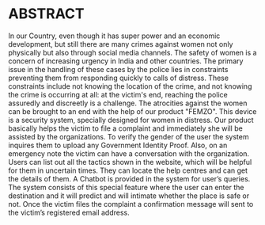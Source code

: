 # ABSTRACT

In our Country, even though it has super power and an economic development, but still there are many crimes against women not only physically but also through social media channels. The safety of women is a concern of increasing urgency in India and other countries. The primary issue in the handling of these cases by the police lies in constraints preventing them from responding quickly to calls of distress. These constraints include not knowing the location of the crime, and not knowing the crime is occurring at all: at the victim's end, reaching the police assuredly and discreetly is a challenge. The atrocities against the women can be brought to an end with the help of our product "FEMZO". This device is a security system, specially designed for women in distress.
                            Our product basically helps the victim to file a complaint and immediately she will be assisted by the organizations. To verify the gender of the user the system inquires them to upload any Government Identity Proof. Also, on an emergency note the victim can have a conversation with the organization. Users can list out all the tactics shown in the website, which will be helpful for them in uncertain times. They can locate the help centres and can get the details of them. A Chatbot is provided in the system for user’s queries. The system consists of this special feature where the user can enter the destination and it will predict and will intimate whether the place is safe or not. Once the victim files the complaint a confirmation message will sent to the victim’s registered email address.
